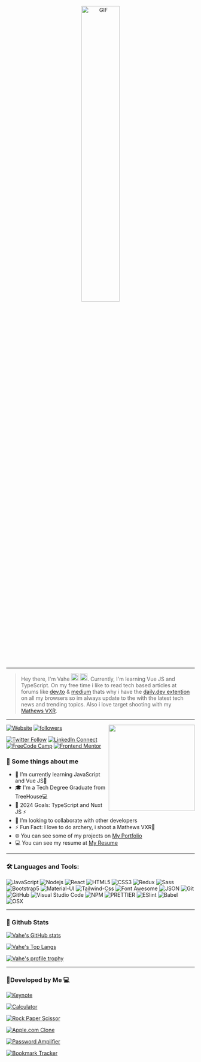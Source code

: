 <p align="center"><img alt="GIF" src="https://media.giphy.com/media/l46ChKeGsmsfE3Un6/giphy.gif?cid=ecf05e47pqglm8zguix80bz2dqj5mivs2koqjutvj5hpc6tt&rid=giphy.gif&ct=g" width="45%" height="auto"/></p>

---

> Hey there, I'm Vahe <img src="https://media.giphy.com/media/hvRJCLFzcasrR4ia7z/giphy.gif" width="20"> <img src="https://emojis.slackmojis.com/emojis/images/1531849430/4246/blob-sunglasses.gif?1531849430" width="20"/>. Currently, I'm learning Vue JS and TypeScript. On my free time i like to read tech based articles at forums like [dev.to](https://dev.to/) & [medium](https://medium.com/) thats why i have the [daily.dev extention](https://daily.dev/) on all my browsers so im always update to the with the latest tech news and trending topics. Also i love target shooting with my [Mathews VXR](https://www.gohunt.com/browse/tips-and-tricks/archery/2020-mathews-vxr-bow-review).
---

 <img align='right' src="https://media.giphy.com/media/487L0pNZKONFN01oHO/giphy.gif?cid=ecf05e47r73yhizb3s3aqaejm6hxnwmih9d5fx2m230mlwlg&rid=giphy.gif&ct=g" width="230">
  <p>

[![Website](https://img.shields.io/website?label=vahe.tech&style=for-the-badge&url=https%3A%2F%2Fvahe.tech)](https://vahe.tech)
<a href="https://github.com/Vahe-Sevachyan">
<img alt="followers" title=" Github" src="https://img.shields.io/github/followers/Vahe-Sevachyan?color=236ad3&style=for-the-badge&logo=github&label=Follow"/>

  </p>

[![Twitter Follow](https://img.shields.io/badge/%20-Follow-black?color=14171A&labelColor=1976d2&logo=twitter&logoColor=ffffff)](https://twitter.com/CypherCode13/)
[![LinkedIn Connect](https://img.shields.io/badge/%20-Connect-black?color=14171A&labelColor=212121&logo=linkedin&logoColor=ffffff)](https://www.linkedin.com/in/vahe-gharagiozyan-863a5599/)
[![FreeCode Camp](https://img.shields.io/badge/%20-Code-black?color=14171A&labelColor=212121&logo=freecodecamp&logoColor=ffffff)](https://www.freecodecamp.org/vahe-sevachyan)
[![Frontend Mentor](https://img.shields.io/badge/%20-FrontendMentor-black?color=14171A&labelColor=212121&logo=frontendmentor&logoColor=ffffff)](https://www.frontendmentor.io/profile/CypherCode13)

### 📝 Some things about me

- 🌱 I’m currently learning JavaScript and Vue JS🤔
- 🎓 I'm a Tech Degree Graduate from TreeHouse💻
- 🥅 2024 Goals: TypeScript and Nuxt JS  ⚡
- 🤝 I’m looking to collaborate with other developers
- ⚡ Fun Fact: I love to do archery, i shoot a Mathews VXR🏹
- 🌐 You can see some of my projects on [My Portfolio](https://vahe.tech/)
- 💻 You can see my resume at [My Resume](https://drive.google.com/file/d/1Azql6ibYzep5KIgsWHR04hTQho_-4cYu/view?usp=drive_link)

---

### 🛠 Languages and Tools:

![JavaScript](https://img.shields.io/badge/-JavaScript-000000?style=flat&logo=javascript)
![Nodejs](https://img.shields.io/badge/-TypeScript-000000?style=flat&logo=TypeScript)
![React](https://img.shields.io/badge/-React-000000?style=flat&logo=react)
![HTML5](https://img.shields.io/badge/-HTML5-000000?style=flat&logo=html5&logoColor=ffffff&labelColor=E34F26)
![CSS3](https://img.shields.io/badge/-CSS3-000000?style=flat&logo=css3&logoColor=ffffff&labelColor=1572B6)
![Redux](https://img.shields.io/badge/-Redux-000000?style=flat&logo=redux&logoColor=764ABC&labelColor=ffffff)
![Sass](https://img.shields.io/badge/-SCSS-000000?style=flat&logo=sass&logoColor=ffffff&labelColor=%23CC6699)
![Bootstrap5](https://img.shields.io/badge/-Bootstrap%205-000000?style=flat&logo=bootstrap&logoColor=ffffff&labelColor=563D7C)
![Material-UI](https://img.shields.io/badge/-Material%20UI-000000?style=flat&logo=Material%20UI&logoColor=ffffff&labelColor=0081CB)
![Tailwind-Css](https://img.shields.io/badge/-Tailwind%20CSS-000000?style=flat&logo=tailwindcss&logoColor=ffffff&labelColor=0081CB)
![Font Awesome](https://img.shields.io/badge/-font%20awesome-000000?style=flat&logo=font-awesome&logoColor=339AF0&labelColor=ffffff)
![JSON](https://img.shields.io/badge/-JSON-000000?style=flat&logo=JSON&logoColor=000000&labelColor=ffffff)
![Git](https://img.shields.io/badge/-Git-000000?style=flat&logo=git&logoColor=F05032&labelColor=ffffff)
![GitHub](https://img.shields.io/badge/-GitHub-000000?style=flat&logo=github&logoColor=000000&labelColor=ffffff)
![Visual Studio Code](https://img.shields.io/badge/-VSCode-000000?style=flat&logo=visual-studio-code&labelColor=007ACC)
![NPM](https://img.shields.io/badge/-npm-000000?style=flat&logo=npm&labelColor=ffffff)
![PRETTIER](https://img.shields.io/badge/-prettier-000000?style=flat&logo=prettier)
![ESlint](https://img.shields.io/badge/-ESlint-000000?style=flat&logo=ESlint&labelColor=4B32C3)
![Babel](https://img.shields.io/badge/-Babel-000000?style=flat&logo=babel&logoColor=ffffff&labelColor=0078D6)
![OSX](https://img.shields.io/badge/-OSX-000000?style=flat&logo=apple&logoColor=ffffff&labelColor=0078D6)

---

### 🌟 Github Stats

[![Vahe's GitHub stats](https://github-readme-stats.vercel.app/api/?username=Vahe-Sevachyan&show_icons=true&title_color=fff&icon_color=79ff97&text_color=9f9f9f&bg_color=151515)](#)

[![Vahe's Top Langs](https://github-readme-stats.vercel.app/api/top-langs/?username=Vahe-Sevachyan&layout=compact&langs_count=10&title_color=fff&icon_color=79ff97&text_color=9f9f9f&bg_color=151515)](#)

[![Vahe's profile trophy](https://github-profile-trophy.vercel.app/?username=Vahe-Sevachyan&theme=darkhub)](#)

---

### 🔭Developed by Me 💻

[![Keynote](https://github-readme-stats.vercel.app/api/pin/?username=Vahe-Sevachyan&repo=keynote&&title_color=fff&icon_color=f9f9f9&text_color=9f9f9f&bg_color=151515)](https://vahe-sevachyan.github.io/keynote/)

[![Calculator](https://github-readme-stats.vercel.app/api/pin/?username=Vahe-Sevachyan&repo=calculator-vjs&&title_color=fff&icon_color=f9f9f9&text_color=9f9f9f&bg_color=151515)](https://vahe-sevachyan.github.io/calculator-vjs/)

[![Rock Paper Scissor](https://github-readme-stats.vercel.app/api/pin/?username=Vahe-Sevachyan&repo=Rock-Paper-Scissor&&title_color=fff&icon_color=f9f9f9&text_color=9f9f9f&bg_color=151515)](https://vahe-sevachyan.github.io/Rock-Paper-Scissor/)

[![Apple.com Clone](https://github-readme-stats.vercel.app/api/pin/?username=Vahe-Sevachyan&repo=Apple.com_Mock-Up&&title_color=fff&icon_color=f9f9f9&text_color=9f9f9f&bg_color=151515)](https://vahe-sevachyan.github.io/Apple.com_Mock-Up/)

[![Password Amplifier](https://github-readme-stats.vercel.app/api/pin/?username=Vahe-Sevachyan&repo=Password-Amplifier&&title_color=fff&icon_color=f9f9f9&text_color=9f9f9f&bg_color=151515)](https://vahe-sevachyan.github.io/Password-Amplifier/)
 
[![Bookmark Tracker](https://github-readme-stats.vercel.app/api/pin/?username=Vahe-Sevachyan&repo=Bookmark-Tracker&&title_color=fff&icon_color=f9f9f9&text_color=9f9f9f&bg_color=151515)](https://vahe-sevachyan.github.io/Bookmark-Tracker/)


